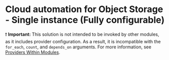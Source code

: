 # Cloud automation for Object Storage - Single instance (Fully configurable)

:exclamation: **Important:** This solution is not intended to be invoked by other modules, as it includes provider configuration. As a result, it is incompatible with the `for_each`, `count`, and `depends_on` arguments. For more information, see [Providers Within Modules](https://developer.hashicorp.com/terraform/language/modules/develop/providers).
